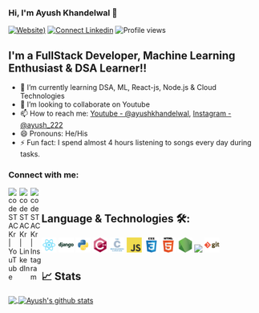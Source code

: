 ### Hi, I'm Ayush Khandelwal 👋

[![Website](https://img.shields.io/youtube/channel/subscribers/UCdhDtGj-qKMKdLwk4EMLXsQ?sub_confirmation=1?style=flat-square))](https://https://www.youtube.com/channel/UCdhDtGj-qKMKdLwk4EMLXsQ)
[![Connect Linkedin](https://img.shields.io/badge/LinkedIn-Connect-blue)](https://www.linkedin.com/in/ayush-khandelwal-621920108/)
![Profile views](https://komarev.com/ghpvc/?username=ayushkh420&color=green&style=flat-square)

## I'm a FullStack Developer, Machine Learning Enthusiast & DSA Learner!!

- 🌱 I’m currently learning DSA, ML, React-js, Node.js & Cloud Technologies
- 👯 I’m looking to collaborate on Youtube
- 📫 How to reach me: [Youtube - @ayushkhandelwal](https://www.youtube.com/channel/UCdhDtGj-qKMKdLwk4EMLXsQ), [Instagram - @ayush_222](https://www.instagram.com/ayush_222/)
- 😄 Pronouns: He/His
- ⚡ Fun fact: I spend almost 4 hours listening to songs every day during tasks.

### Connect with me:

[<img align="left" alt="codeSTACKr | YouTube" width="22px" src="https://icons.iconarchive.com/icons/papirus-team/papirus-apps/128/youtube-icon.png" />][youtube]
[<img align="left" alt="codeSTACKr | LinkedIn" width="22px" src="https://img.icons8.com/fluency/2x/linkedin.png" />][linkedin]
[<img align="left" alt="codeSTACKr | Instagram" width="22px" src="https://cdn-icons-png.flaticon.com/512/174/174855.png" />][instagram]

<br />

## Language & Technologies 🛠:
 

<code><img height="30" src="https://raw.githubusercontent.com/github/explore/80688e429a7d4ef2fca1e82350fe8e3517d3494d/topics/react/react.png"></code>
<code><img height="30" src="https://raw.githubusercontent.com/github/explore/80688e429a7d4ef2fca1e82350fe8e3517d3494d/topics/django/django.png"></code>
<code><img height="30" src="https://raw.githubusercontent.com/github/explore/80688e429a7d4ef2fca1e82350fe8e3517d3494d/topics/python/python.png"></code>
<code><img height="30" src="https://raw.githubusercontent.com/devicons/devicon/master/icons/cplusplus/cplusplus-original.svg"></code>
<code><img height="30" src="https://raw.githubusercontent.com/github/explore/80688e429a7d4ef2fca1e82350fe8e3517d3494d/topics/c/c.png"></code>
<code><img height="30" src="https://raw.githubusercontent.com/github/explore/80688e429a7d4ef2fca1e82350fe8e3517d3494d/topics/javascript/javascript.png"></code>
<code><img height="30" src="https://raw.githubusercontent.com/github/explore/80688e429a7d4ef2fca1e82350fe8e3517d3494d/topics/css/css.png"></code>
<code><img height="30" src="https://raw.githubusercontent.com/github/explore/80688e429a7d4ef2fca1e82350fe8e3517d3494d/topics/html/html.png"></code>
<code><img height="30" src="https://raw.githubusercontent.com/github/explore/80688e429a7d4ef2fca1e82350fe8e3517d3494d/topics/nodejs/nodejs.png"></code>
<code><img height="30" src="https://cdn-icons-png.flaticon.com/128/226/226777.png"></code>
<code><img height="30" src="https://raw.githubusercontent.com/github/explore/80688e429a7d4ef2fca1e82350fe8e3517d3494d/topics/git/git.png"></code>


## 📈 Stats
<a href="https://github.com/ayushkh420">
  <img align="center" src="https://github-readme-stats.vercel.app/api/top-langs/?username=ayushkh420&theme=dark&hide_langs_below=1" />
</a>
<a href="https://github.com/ayushkh420">
 <img align="center" src="https://github-readme-stats.vercel.app/api?username=ayushkh420&show_icons=true&theme=algolia" alt="Ayush's github stats"/>
</a>








[youtube]: https://www.youtube.com/channel/UCdhDtGj-qKMKdLwk4EMLXsQ
[instagram]: https://www.instagram.com/ayush_222//
[linkedin]: https://www.linkedin.com/in/ayush-khandelwal-621920108/

